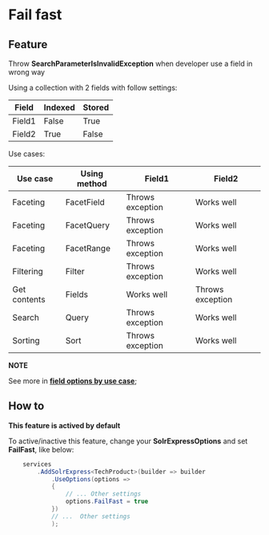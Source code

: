 # Fail fast

## Feature

Throw **SearchParameterIsInvalidException** when developer use a field in wrong way

Using a collection with 2 fields with follow settings:

| Field  |Indexed |Stored |
|--------|--------|-------|
| Field1 | False  | True  |
| Field2 | True   | False |

Use cases:

| Use case     | Using method | Field1           | Field2           |
|--------------|--------------|------------------|------------------|
| Faceting     | FacetField   | Throws exception | Works well       |
| Faceting     | FacetQuery   | Throws exception | Works well       |
| Faceting     | FacetRange   | Throws exception | Works well       |
| Filtering    | Filter       | Throws exception | Works well       |
| Get contents | Fields       | Works well       | Throws exception |
| Search       | Query        | Throws exception | Works well       |
| Sorting      | Sort         | Throws exception | Works well       |

**NOTE**

See more in **[field options by use case](http://wiki.apache.org/solr/FieldOptionsByUseCase)**;

## How to

**This feature is actived by default**

To active/inactive this feature, change your **SolrExpressOptions** and set **FailFast**, like below:

```csharp
	services
		.AddSolrExpress<TechProduct>(builder => builder
			.UseOptions(options =>
            {
				// ... Other settings
				options.FailFast = true
            })
			// ...  Other settings
			);
```